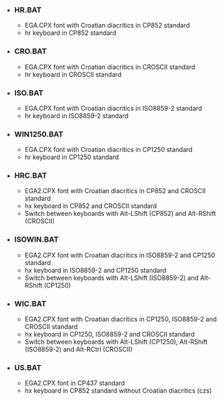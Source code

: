 - ### HR.BAT
     - EGA.CPX font with Croatian diacritics in CP852 standard
     - hr keyboard in CP852 standard
- ### CRO.BAT
     - EGA.CPX font with Croatian diacritics in CROSCII standard
     - hr keyboard in CROSCII standard
- ### ISO.BAT
     - EGA.CPX font with Croatian diacritics in ISO8859-2 standard
     - hr keyboard in ISO8859-2 standard
- ### WIN1250.BAT
     - EGA.CPX font with Croatian diacritics in CP1250 standard
     - hr keyboard in CP1250 standard
- ### HRC.BAT
     - EGA2.CPX font with Croatian diacritics in CP852 and CROSCII standard
     - hx keyboard in CP852 and CROSCII standard
     - Switch between keyboards with Alt-LShift (CP852) and Alt-RShift (CROSCII)
- ### ISOWIN.BAT
     - EGA2.CPX font with Croatian diacritics in ISO8859-2 and CP1250 standard
     - hx keyboard in ISO8859-2 and CP1250 standard
     - Switch between keyboards with Alt-LShift (ISO8859-2) and Alt-RShift (CP1250)
- ### WIC.BAT
     - EGA2.CPX font with Croatian diacritics in CP1250, ISO8859-2 and CROSCII standard
     - hx keyboard in CP1250, ISO8859-2 and CROSCII standard
     - Switch between keyboards with Alt-LShift (CP1250), Alt-RShift (ISO8859-2) and Alt-RCtrl (CROSCII)
- ### US.BAT
     - EGA2.CPX font in CP437 standard
     - hx keyboard in CP852 standard without Croatian diacritics (czs)

